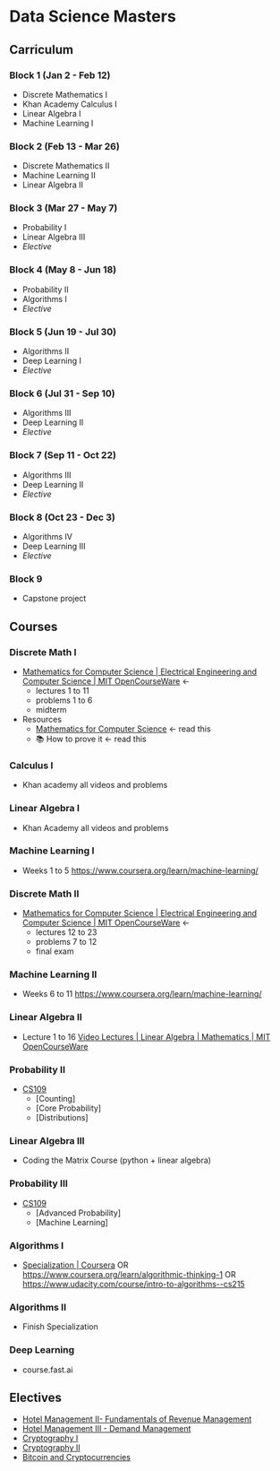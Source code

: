 # Data Science Masters

## Carriculum

### Block 1 (Jan 2 - Feb 12)

* Discrete Mathematics I
* Khan Academy Calculus I
* Linear Algebra I
* Machine Learning I

### Block 2 (Feb 13 - Mar 26)

* Discrete Mathematics II
* Machine Learning II
* Linear Algebra II

### Block 3 (Mar 27 - May 7)

* Probability I
* Linear Algebra III
* *Elective*

### Block 4 (May 8 - Jun 18)

* Probability II
* Algorithms I
* *Elective*

### Block 5 (Jun 19 - Jul 30)

* Algorithms II
* Deep Learning I
* *Elective*

### Block 6 (Jul 31 - Sep 10)

* Algorithms III
* Deep Learning II
* *Elective*

### Block 7 (Sep 11 - Oct 22)

* Algorithms III
* Deep Learning II
* *Elective*

### Block 8 (Oct 23 - Dec 3)

* Algorithms IV
* Deep Learning III
* *Elective*

### Block 9

* Capstone project

## Courses

### Discrete Math I
- [Mathematics for Computer Science | Electrical Engineering and Computer Science | MIT OpenCourseWare](https://ocw.mit.edu/courses/electrical-engineering-and-computer-science/6-042j-mathematics-for-computer-science-fall-2010/index.htm) <- 
	- lectures 1 to 11
	- problems 1 to 6
	- midterm
-  Resources
	- [Mathematics for Computer Science](http://www.iith.ac.in/~aravind/Files-DM/LLM-MFCS-2004.pdf) <- read this 
	- 📚 How to prove it <- read this
### Calculus I
- Khan academy all videos and problems
### Linear Algebra I
- Khan Academy all videos and problems
### Machine Learning I
- Weeks 1 to 5 https://www.coursera.org/learn/machine-learning/

### Discrete Math II
- [Mathematics for Computer Science | Electrical Engineering and Computer Science | MIT OpenCourseWare](https://ocw.mit.edu/courses/electrical-engineering-and-computer-science/6-042j-mathematics-for-computer-science-fall-2010/index.htm) <- 
	- lectures 12 to 23
	- problems 7 to 12
	- final exam
### Machine Learning II
- Weeks 6 to 11 https://www.coursera.org/learn/machine-learning/ 	
### Linear Algebra II
- Lecture 1 to 16 [Video Lectures | Linear Algebra | Mathematics | MIT OpenCourseWare](https://ocw.mit.edu/courses/mathematics/18-06-linear-algebra-spring-2010/video-lectures/)

### Probability II
- [CS109](http://web.stanford.edu/class/cs109/)
	- [Counting]
	- [Core Probability]
	- [Distributions]
### Linear Algebra III
- Coding the Matrix Course (python + linear algebra)

### Probability III
- [CS109](http://web.stanford.edu/class/cs109/)
	- [Advanced Probability]
	- [Machine Learning]
### Algorithms I
- [Specialization | Coursera](https://www.coursera.org/specializations/algorithms) OR https://www.coursera.org/learn/algorithmic-thinking-1 OR https://www.udacity.com/course/intro-to-algorithms--cs215


### Algorithms II
- Finish Specialization
### Deep Learning 
- course.fast.ai


## Electives
* [Hotel Management II- Fundamentals of Revenue Management](https://www.coursera.org/learn/fundamentals-of-revenue-management)
* [Hotel Management III - Demand Management](https://www.coursera.org/learn/demandmanagement)
* [Cryptography I](https://www.coursera.org/learn/crypto)
* [Cryptography II](https://www.coursera.org/learn/crypto2)
* [Bitcoin and Cryptocurrencies](https://www.coursera.org/learn/cryptocurrency)
